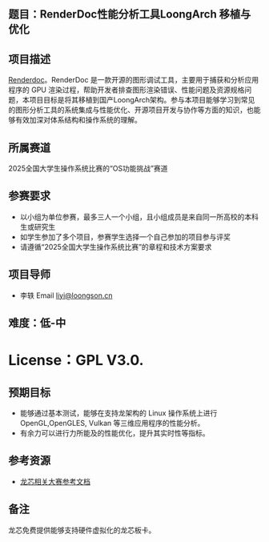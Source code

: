 
## 题目：RenderDoc性能分析工具LoongArch 移植与优化

## 项目描述

[Renderdoc](https://renderdoc.org/)。RenderDoc 是一款开源的图形调试工具，主要用于捕获和分析应用程序的 GPU 渲染过程，帮助开发者排查图形渲染错误、性能问题及资源规格问题，本项目目标是将其移植到国产LoongArch架构。参与本项目能够学习到常见的图形分析工具的系统集成与性能优化、开源项目开发与协作等方面的知识，也能够有效加深对体系结构和操作系统的理解。

## 所属赛道

2025全国大学生操作系统比赛的“OS功能挑战”赛道

## 参赛要求

* 以小组为单位参赛，最多三人一个小组，且小组成员是来自同一所高校的本科生或研究生
* 如学生参加了多个项目，参赛学生选择一个自己参加的项目参与评奖
* 请遵循“2025全国大学生操作系统比赛”的章程和技术方案要求

## 项目导师

* 李轶 Email liyi@loongson.cn

## 难度：低-中

# License：GPL V3.0.

## 预期目标

* 能够通过基本测试，能够在支持龙架构的 Linux 操作系统上进行OpenGL,OpenGLES, Vulkan 等三维应用程序的性能分析。
* 有余力可以进行力所能及的性能优化，提升其实时性等指标。

## 参考资源

* [龙芯相关大赛参考文档](https://github.com/LoongsonLab/oscomp-documents)

## 备注

龙芯免费提供能够支持硬件虚拟化的龙芯板卡。
